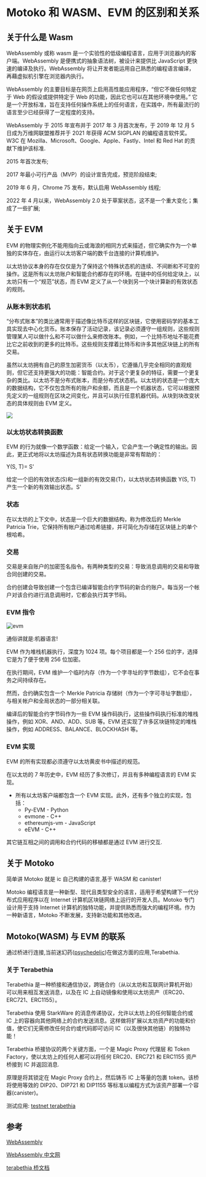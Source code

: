 # Motoko 和 WASM、EVM 的区别和关系

## 关于什么是 Wasm

WebAssembly 或称 wasm 是一个实验性的低级编程语言，应用于浏览器内的客户端。WebAssembly 是便携式的抽象语法树，被设计来提供比 JavaScript 更快速的编译及执行。WebAssembly 将让开发者能运用自己熟悉的编程语言编译，再藉虚拟机引擎在浏览器内执行。

WebAssembly 的主要目标是在网页上启用高性能应用程序，“但它不做任何特定于 Web 的假设或提供特定于 Web 的功能，因此它也可以在其他环境中使用。” 它是一个开放标准，旨在支持任何操作系统上的任何语言，在实践中，所有最流行的语言至少已经获得了一定程度的支持。

WebAssembly 于 2015 年宣布并于 2017 年 3 月首次发布，于 2019 年 12 月 5 日成为万维网联盟推荐并于 2021 年获得 ACM SIGPLAN 的编程语言软件奖。 W3C 在 Mozilla、Microsoft、Google、Apple、Fastly、Intel 和 Red Hat 的贡献下维护该标准.

2015 年首次发布;

2017 年最小可行产品（MVP）的设计宣告完成，预览阶段结束;

2019 年 6 月，Chrome 75 发布，默认启用 WebAssembly 线程;

2022 年 4 月以来，WebAssembly 2.0 处于草案状态，这不是一个重大变化；集成了一些扩展;

## 关于 EVM

EVM 的物理实例化不能用指向云或海浪的相同方式来描述，但它确实作为一个单独的实体存在，由运行以太坊客户端的数千台连接的计算机维护。

以太坊协议本身的存在仅仅是为了保持这个特殊状态机的连续、不间断和不可变的操作。这是所有以太坊账户和智能合约都存在的环境。在链中的任何给定块上，以太坊只有一个“规范”状态，而 EVM 定义了从一个块到另一个块计算新的有效状态的规则。

### 从账本到状态机

“分布式账本”的类比通常用于描述像比特币这样的区块链，它使用密码学的基本工具实现去中心化货币。账本保存了活动记录，该记录必须遵守一组规则，这些规则管理某人可以做什么和不可以做什么来修改账本。例如，一个比特币地址不能花费比它之前收到的更多的比特币。这些规则支撑着比特币和许多其他区块链上的所有交易。

虽然以太坊拥有自己的原生加密货币（以太币），它遵循几乎完全相同的直观规则，但它还支持更强大的功能：智能合约。对于这个更复杂的特征，需要一个更复杂的类比。以太坊不是分布式账本，而是分布式状态机。以太坊的状态是一个庞大的数据结构，它不仅包含所有的账户和余额，而且是一个机器状态，它可以根据预先定义的一组规则在区块之间变化，并且可以执行任意机器代码。从块到块改变状态的具体规则由 EVM 定义。

![](https://ethereum.org/static/e8aca8381c7b3b40c44bf8882d4ab930/302a4/evm.png)

### 以太坊状态转换函数

EVM 的行为就像一个数学函数：给定一个输入，它会产生一个确定性的输出。因此，更正式地将以太坊描述为具有状态转换功能是非常有帮助的：

Y(S, T)= S'

给定一个旧的有效状态(S)和一组新的有效交易(T)，以太坊状态转换函数 Y(S, T)产生一个新的有效输出状态。S'

### 状态

在以太坊的上下文中，状态是一个巨大的数据结构，称为修改后的 Merkle Patricia Trie，它保持所有帐户通过哈希链接，并可简化为存储在区块链上的单个根哈希。

### 交易

交易是来自账户的加密签名指令。有两种类型的交易：导致消息调用的交易和导致合同创建的交易。

合约创建会导致创建一个包含已编译智能合约字节码的新合约账户。每当另一个帐户对该合约进行消息调用时，它都会执行其字节码。

### EVM 指令

![evm](https://ethereum.org/static/9628ab90bfd02f64cf873446cbdc6c70/302a4/gas.png)

通俗讲就是:机器语言!

EVM 作为堆栈机器执行，深度为 1024 项。每个项目都是一个 256 位的字，选择它是为了便于使用 256 位加密。

在执行期间，EVM 维护一个临时内存（作为一个字寻址的字节数组），它不会在事务之间持续存在。

然而，合约确实包含一个 Merkle Patricia 存储树（作为一个字可寻址字数组），与相关帐户和全局状态的一部分相关联。

编译后的智能合约字节码作为一些 EVM 操作码执行，这些操作码执行标准的堆栈操作，例如 XOR、AND、ADD、SUB 等。EVM 还实现了许多区块链特定的堆栈操作，例如 ADDRESS、BALANCE、BLOCKHASH 等。

### EVM 实现

EVM 的所有实现都必须遵守以太坊黄皮书中描述的规范。

在以太坊的 7 年历史中，EVM 经历了多次修订，并且有多种编程语言的 EVM 实现。

- 所有以太坊客户端都包含一个 EVM 实现。此外，还有多个独立的实现，包括：
  - Py-EVM - Python
  - evmone - C++
  - ethereumjs-vm - JavaScript
  - eEVM - C++

其它链互相之间的调用和合约代码的移植都是通过 EVM 进行交互.

## 关于 Motoko

简单讲 Motoko 就是 ic 自己构建的语言,基于 WASM 和 canister!

Motoko 编程语言是一种新型、现代且类型安全的语言，适用于希望构建下一代分布式应用程序以在 Internet 计算机区块链网络上运行的开发人员。Motoko 专门设计用于支持 Internet 计算机的独特功能，并提供熟悉而强大的编程环境。作为一种新语言，Motoko 不断发展，支持新功能和其他改进。

## Motoko(WASM) 与 EVM 的联系

通过桥进行连接,当前迷幻药([psychedelic](https://psychedelic.ooo/))在做这方面的应用,Terabethia.

### 关于 Terabethia

Terabethia 是一种桥接和通信协议，跨链合约（从以太坊和互联网计算机开始）可以用来相互发送消息，以及在 IC 上自动镜像和使用以太坊资产（ERC20、ERC721、ERC1155）。

Terabethia 使用 StarkWare 的消息传递协议，允许以太坊上的任何智能合约或 IC 上的容器向其他网络上的合约发送消息。这样做将扩展以太坊资产的功能和价值，使它们无需修改任何合约或代码即可访问 IC（以及很快其他链）的独特功能！

Terabethia 桥接协议的两个关键方面，一个是 Magic Proxy 代理层 和 Token Factory，使以太坊上的任何人都可以将任何 ERC20、ERC721 和 ERC1155 资产桥接到 IC 并返回消息.

原理是将其锁定在 Magic Proxy 合约上，然后铸币 IC 上等量的包裹 token。该桥将使用等效的 DIP20、DIP721 和 DIP1155 等标准以编程方式为该资产部署一个容器(canister)。

测试应用: [testnet terabethia](https://testnet.terabethia.xyz/)

## 参考

[WebAssembly](https://www.wikiwand.com/en/WebAssembly)

[WebAssembly 中文网](http://webassembly.org.cn/)

[terabethia 桥文档](https://docs.terabethia.ooo/)
